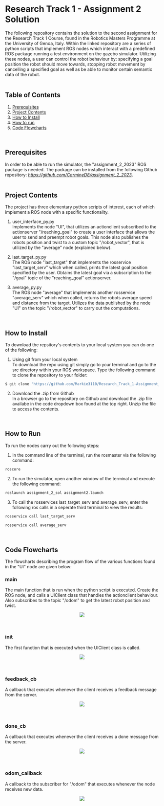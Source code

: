 Research Track 1 - Assignment 2 Solution
================================
The following repository contains the solution to the second assignment for the Research Track 1 Course, found in the Robotics Masters Programme at the University of Genoa, Italy. Within the linked repository are a series of python scripts that implement ROS nodes which interact with a predefined ROS package running a test environment on the gazebo simulator. Utilizing these nodes, a user can control the robot behaviour by: specifying a goal position the robot should move towards, stopping robot movement by cancelling a specified goal as well as be able to monitor certain semantic data of the robot.
<br><br>

Table of Contents
----------------------
1. [Prerequisites](https://github.com/Markie3110/Research_Track_1-Assignment_2/tree/main?tab=readme-ov-file#prerequisites)
2. [Project Contents](https://github.com/Markie3110/Research_Track_1-Assignment_2/tree/main?tab=readme-ov-file#project-contents)
3. [How to Install](https://github.com/Markie3110/Research_Track_1-Assignment_2/tree/main?tab=readme-ov-file#how-to-install)
4. [How to run](https://github.com/Markie3110/Research_Track_1-Assignment_2/tree/main?tab=readme-ov-file#how-to-run)
5. [Code Flowcharts](https://github.com/Markie3110/Research_Track_1-Assignment_2/tree/main?tab=readme-ov-file#code-flowcharts)
<br>

Prerequisites
----------------------
In order to be able to run the simulator, the "assignment_2_2023" ROS package is needed. The package can be installed from the following Github repository: *https://github.com/CarmineD8/assignment_2_2023*.
<br><br>

Project Contents
----------------------
The project has three elementary python scripts of interest, each of which implement a ROS node with a specific functionality.

1. user_interface_py.py<br>
Implements the node "UI", that utilizes an actionclient subscribed to the actionserver "/reaching_goal" to create a user interface that allows the user to send and preempt robot goals. This node also publishes the robots position and twist to a custom topic "/robot_vector", that is utilized by the "average" node (explained below).

2. last_target_py.py<br>
The ROS node "last_target" that implements the rosservice "last_target_serv" which when called, prints the latest goal position specified by the user. Obtains the latest goal via a subscription to the "/goal" topic of the "reaching_goal" actionserver.

3. average_py.py<br>
The ROS node "average" that implements another rosservice "average_serv" which when called, returns the robots average speed and distance from the target. Utilizes the data published by the node "UI" on the topic "/robot_vector" to carry out the computations.
<br>

How to Install
----------------------
To download the repsitory's contents to your local system you can do one of the following:

1. Using git from your local system<br>
To download the repo using git simply go to your terminal and go to the src directory within your ROS workspace. Type the following command to clone the repository to your folder:
```bash
$ git clone "https://github.com/Markie3110/Research_Track_1-Assignment_2.git"
```

2. Download the .zip from Github<br>
In a browser go to the repository on Github and download the .zip file availabe in the code dropdown box found at the top right. Unzip the file to access the contents.
<br>

How to Run
----------------------
To run the nodes carry out the following steps:<br>
1. In the command line of the terminal, run the rosmaster via the following command:
```bash
roscore
```
2. To run the simulator, open another window of the terminal and execute the following command:
```bash
roslaunch assignment_2_sol assignment2.launch
```
3. To call the rosservices last_target_serv and average_serv, enter the following ros calls in a seperate third terminal to view the results:<br>
```bash
rosservice call last_target_serv
```
```bash
rosservice call average_serv
```
<br>

Code Flowcharts
----------------------
The flowcharts describing the program flow of the various functions found in the "UI" node are given below:


### main ###
The main function that is run when the python script is executed. Create the ROS node, and calls a UIClient class that handles the actionclient behaviour. Also subscribes to the topic "/odom" to get the latest robot position and twist.
<p align="center">
  <img src="Main.png">
</p>
<br>


### __init__ ###
The first function that is executed when the UIClient class is called. 
<p align="center">
  <img src="Init.png">
</p>
<br>


### feedback_cb ###
A callback that executes whenever the client receives a feedback message from the server.
<p align="center">
  <img src="Feedback_cb.png">
</p>
<br>


### done_cb ###
A callback that executes whenever the client receives a done message from the server.
<p align="center">
  <img src="Done_cb.png">
</p>
<br>


### odom_callback ###
A callback to the subscriber for "/odom" that executes whenever the node receives new data.
<p align="center">
  <img src="Odom_callback.png">
</p>
<br>

